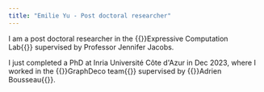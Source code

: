```yaml
---
title: "Emilie Yu - Post doctoral researcher"
---
```


I am a post doctoral researcher in the {{<link url="https://ecl.mat.ucsb.edu/">}}Expressive Computation Lab{{</link>}}&nbsp;supervised by Professor Jennifer Jacobs.

I just completed a PhD at Inria Université Côte d'Azur in Dec 2023, where I worked in the {{<link url="https://team.inria.fr/graphdeco/">}}GraphDeco team{{</link>}}&nbsp;supervised by {{<link url="http://www-sop.inria.fr/members/Adrien.Bousseau/">}}Adrien Bousseau{{</link>}}.